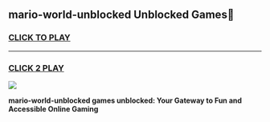 
## mario-world-unblocked Unblocked Games👋
<h3>
<a href="https://news.freeplayer.one?title=mario-world-unblocked&ref=16F">CLICK TO PLAY</a></h3>
<hr>

<h3>
<a href="https://news.freeplayer.one?title=mario-world-unblocked&ref=16F">CLICK 2 PLAY</a>
  
</h3>

<a href="https://news.freeplayer.one?title=mario-world-unblocked&ref=16F/"><img src="https://clearcache.store/games.png"></a>


**mario-world-unblocked games unblocked: Your Gateway to Fun and Accessible Online Gaming**
